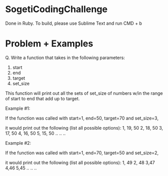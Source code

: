 # SogetiCodingChallenge

Done in Ruby. To build, please use Sublime Text and run CMD + b 

# Problem + Examples
Q. Write a function that takes in the following parameters:
1.  start
2.  end
3.  target
4.  set_size
 
This function will print out all the sets of set_size of numbers w/in the range of start to end that add up to target. 
 
Example #1:
 
If the function was called with start=1, end=50, target=70 and set_size=3,
 
it would print out the following (list all possible options):
1, 19, 50
2, 18, 50
3, 17, 50
4, 16, 50
5, 15, 50
..
..
..
 
Example #2:
 
If the function was called with start=1, end=70, target=50 and set_size=2,
 
it would print out the following (list all possible options):
1, 49
2, 48
3,47
4,46
5,45
..
..
..

